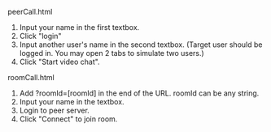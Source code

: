 peerCall.html
1. Input your name in the first textbox.
2. Click "login"
3. Input another user's name in the second textbox. (Target user should be logged in. You may open 2 tabs to simulate two users.)
4. Click "Start video chat".


roomCall.html
1. Add ?roomId=[roomId] in the end of the URL. roomId can be any string.
2. Input your name in the textbox.
3. Login to peer server.
4. Click "Connect" to join room.